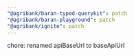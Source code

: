 ```yaml
---
"@agribank/baran-typed-querykit": patch
"@agribank/baran-playground": patch
"@agribank/ignite": patch
---
```


chore: renamed apiBaseUrl to baseApiUrl
